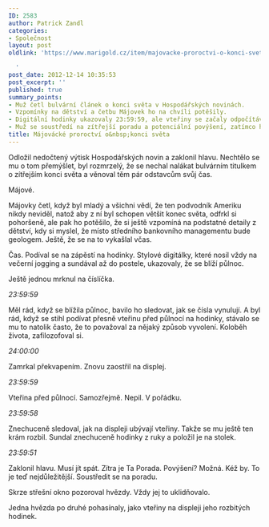 ```yaml
---
ID: 2583
author: Patrick Zandl
categories:
- Společnost
layout: post
oldlink: 'https://www.marigold.cz/item/majovacke-proroctvi-o-konci-sveta

  '
post_date: 2012-12-14 10:35:53
post_excerpt: ''
published: true
summary_points:
- Muž četl bulvární článek o konci světa v Hospodářských novinách.
- Vzpomínky na dětství a četbu Májovek ho na chvíli potěšily.
- Digitální hodinky ukazovaly 23:59:59, ale vteřiny se začaly odpočítávat zpět.
- Muž se soustředí na zítřejší poradu a potenciální povýšení, zatímco hvězdy pohasínají.
title: Májovácké proroctví o&nbsp;konci světa
---
```


<p>Odložil nedočtený výtisk Hospodářských novin a zaklonil hlavu. Nechtělo se mu o tom přemýšlet, byl rozmrzelý, že se nechal nalákat bulvárním titulkem o zítřejším konci světa a věnoval těm pár odstavcům svůj čas.</p>


<p>Májové.</p>

<p>Májovky četl, když byl mladý a všichni vědí, že ten podvodník Ameriku nikdy neviděl, natož aby z ní byl schopen většit konec světa, odfrkl si pohoršeně, ale pak ho potěšilo, že si ještě vzpomíná na podstatné detaily z dětství, kdy si myslel, že místo středního bankovního managementu bude geologem. Ještě, že se na to vykašlal včas.</p>

<p>Čas. Podíval se na zápěstí na hodinky. Stylové digitálky, které nosil vždy na večerní jogging a sundával až do postele, ukazovaly, že se blíží půlnoc.</p>

<p>Ještě jednou mrknul na číslíčka.</p>

<p><em>23:59:59</em></p>

<p>Měl rád, když se blížila půlnoc, bavilo ho sledovat, jak se čísla vynulují. A byl rád, když se stihl podívat přesně vteřinu před půlnocí na hodinky, stávalo se mu to natolik často, že to považoval za nějaký způsob vyvolení. Koloběh života, zafilozofoval si.</p>

<p><em>24:00:00</em></p>

<p>Zamrkal překvapením. Znovu zaostřil na displej.</p>

<p><em>23:59:59</em></p>

<p>Vteřina před půlnocí. Samozřejmě. Nepil. V pořádku.</p>

<p><em>23:59:58</em></p>

<p>Znechuceně sledoval, jak na displeji ubývají vteřiny. Takže se mu ještě ten krám rozbil. Sundal znechuceně hodinky z ruky a položil je na stolek.</p>

<p><em>23:59:51</em></p>

<p>Zaklonil hlavu. Musí jít spát. Zítra je Ta Porada. Povýšení? Možná. Kéž by. To je teď nejdůležitější. Soustředit se na poradu.</p>

<p>Skrze střešní okno pozoroval hvězdy. Vždy jej to uklidňovalo.</p>

<p>Jedna hvězda po druhé pohasínaly, jako vteřiny na displeji jeho rozbitých hodinek.</p>